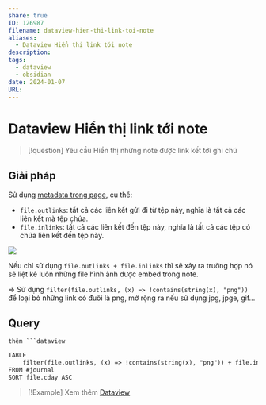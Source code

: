 ```yaml
---
share: true
ID: 126987
filename: dataview-hien-thi-link-toi-note
aliases:
  - Dataview Hiển thị link tới note
description: 
tags:
  - dataview
  - obsidian
date: 2024-01-07
URL:
---
```

# Dataview Hiển thị link tới note

> [!question] Yêu cầu
> Hiển thị những note được link kết tới ghi chú

## Giải pháp

Sử dụng [metadata trong page](https://blacksmithgu.github.io/obsidian-dataview/annotation/metadata-pages/#implicit-fields), cụ thể:

- `file.outlinks`: tất cả các liên kết gửi đi từ tệp này, nghĩa là tất cả các liên kết mà tệp chứa.
- `file.inlinks`: tất cả các liên kết đến tệp này, nghĩa là tất cả các tệp có chứa liên kết đến tệp này.

![](https://i.imgur.com/d4U3t3d.png)


Nếu chỉ sử dụng `file.outlinks + file.inlinks` thì sẽ xảy ra trường hợp nó sẽ liệt kê luôn những file hình ảnh được embed trong note.

=> Sử dụng `filter(file.outlinks, (x) => !contains(string(x), "png"))` để loại bỏ những link có đuôi là png, mở rộng ra nếu sử dụng jpg, jpge, gif...

## Query
`thêm ```dataview`

```md
TABLE
	filter(file.outlinks, (x) => !contains(string(x), "png")) + file.inlinks as "Links"
FROM #journal
SORT file.cday ASC
```


> [!Example] Xem thêm
> [Dataview](./dataview.md)